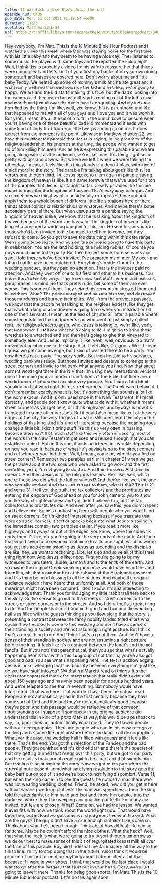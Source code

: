 ```yaml
---
title: It Was Such a Nice Story Until the Barf
episode_num: 0486
pub_date: Mon, 11 Oct 2021 01:19:54 +0000
duration: 11:23
subtitle: Matthew 22:1-14
url: https://traffic.libsyn.com/secure/thetenminutebiblehourpodcast/0486_-_It_Was_Such_a_Nice_Story_Until_the_Barf.mp3
---
```


 Hey everybody, I'm Matt. This is the 10 Minute Bible Hour Podcast and I watched a video this week where Dad was staying home for the first time with his little baby and they seem to be having a nice day. They listened to some music. He played with some toys and he reported the kiddo eight. Well, I think this is probably a video for his wife to reassure her that things were going great and let's kind of your first day back out on your own doing some stuff and bases are covered here. Don't worry about me and little baby Teddy. We heated up some of mommy's milk and he ate great and it went really well and then dad holds up the kid and he's like, we're going to happy. We are and the kid starts making this face, but the dad's looking into the camera and then warm breast milk starts coming out of the kid's nose and mouth and just all over the dad's face is disgusting. And my kids are horrified by the thing. I'm like, well, you know, this is parenthood and like that happened to me with all of you guys and I love you and it was worth it. But yeah, I mean, it's a little bit of a turd in the punch bowl to be sure when you're having one of these beautiful dad kid moments and it ends with some kind of body fluid from you little twerps ending up on me. It does detract from the moment is the point. Likewise in Matthew chapter 22, we have this multifaceted parable that Jesus is saying, in the proximity of the religious leadership, his enemies at the time, the people who wanted to get rid of him killing him even. And as he is expressing this parable and we are going along with it as the audience, we're like, man, this thing's got some pretty wild ups and downs. But where we left it when we were talking the other day, I mean, it feels like this thing lands in a decent place with kind of a nice moral to the story. The parable I'm talking about goes like this. It's versus one through third, 14. Jesus spoke to them again in parable saying, the kingdom of heaven is like. It's a same formula that we've used for a ton of the parables that Jesus has taught so far. Clearly parables like this are meant to describe the kingdom of heaven. That's very easy to forget. And so sometimes we might want to accidentally extrapolate these out and apply them to a whole bunch of different little life situations here or there, things about politics or relationships or whatever. And maybe there's some secondary parallel there. But when Jesus starts a parable saying the kingdom of heaven is like, we know that he is talking about the kingdom of heaven because of the words he has said. The kingdom of heaven is like king who prepared a wedding banquet for his son. He sent his servants to those who'd been invited to the banquet to tell him to come, but they refused to come. So you got to save the date thing within this date range. We're going to be ready. And my son, the prince is going to have this party in celebration. You are the land holding, title holding nobles. Of course you guys would come to the party. But then he sent some more servants and said, I told those who've been invited. I've prepared my dinner. My oxen and fat and cattle have been butchered. Everything's ready. Come to the wedding banquet, but they paid no attention. That is the invitees paid no attention. And they went off one to his field and other to his business. You know, they're terribly busy. They have important stuff there in that last part, paraphrases his mind. So that's pretty rude, but some of them are even worse. This is some of them. They seized his servants mistreated them and killed them. What? The prince enraged and he sent his army and destroyed those murderers and burned their cities. Well, from the previous passage, we know that the people he's talking to, the religious leaders, like they get that is what a king or a landowner is going to do when you mistreat or kill one of their servants. I mean, at the end of chapter 21, after a parable where some tenants killed the landowner's son who went to just simply collect rent, the religious leaders, again, who Jesus is talking to, we're like, yeah, that landowner. I'll tell you what he's going to do. I'm going to bring those wretches to a wretched end and then he's going to give that vineyard to somebody else. And Jesus implicitly is like, yeah, well, obviously. So that's movement number one in the story. And it feels like, Oh, gross. Well, I mean, I guess we get some revenge, but I kind of wanted there to be a party. And now there's not a party. The story stinks. But then he said to his servants, wedding bank was ready. But those I invited and deserve to come go to the street corners and invite to the bank what anyone you find. Now that street corners word right there in the NIV that I'm using new international versions, one of the more popular modern translations of the Bible, but there are a whole bunch of others that are also very popular. You'll see a little bit of variation on that word right there, street corners. The Greek word behind it, I don't remember exactly what it is, but it's something that sounds a lot like the word exodus. And it is only used once in the New Testament. If I recall correctly, and people don't know quite what to do with it, whether it means street corners as you get here, or I think highways and byways is how it's translated in some other versions. But it could also mean like out at the very edges of the city, the very fringes of what is still considered the city or the holdings of this king. And it's kind of interesting because the meaning does change a little bit. I don't bring stuff like this up very often in passing because there isn't that much stuff like this very often in passing most of the words in the New Testament get used and reused enough that you can establish context. But on this one, it adds an interesting wrinkle depending on how you read it, because of what he's saying is go to the street corners and get whoever you find there. Well, I mean, come on, who do you find on street corners? Remember two parables earlier in chapter 21 when we get the parable about the two sons who were asked to go work and the first one's like, yeah, I'm not going to do that. And then he does. And then he doesn't. And then Jesus is to the religious leaders. He's like, well, which one of these two did what the father wanted? And they're like, well, the one who actually worked. And then Jesus says to them, what is this? This is 21 and verse 31. I tell you the truth, the tax collectors and the prostitutes are entering the kingdom of God ahead of you for John came to you to show you the way of righteousness and you didn't believe him, but the tax collectors and prostitutes did. And even after you saw this, you didn't repent and believe him. So he's contrasting them with people who you would find on street corners. So it's kind of interesting because if you translate that word as street corners, it sort of speaks back into what Jesus is saying in the immediate context, two parables earlier. If you read it more like highways and byways or out at the edges, you know, where the sidewalk ends, then it's like, oh, you're going to the very ends of the earth. And then that would seem to correspond a lot more to acts one eight, which is where you get this acts commissioning as Jesus as ascending and the disciples are like, hey, we want to reckoning. Like, let's go and solve all of this Israel thing right now. And Jesus is like, nope. First you're going to be my witnesses to Jerusalem, Judea, Samaria and to the ends of the earth. And so maybe the original Greek speaking audience would have heard this and been like, ah, that's another hint at this theme of the Abrahamic covenant and this thing being a blessing to all the nations. And maybe the original audience wouldn't have heard that uniformly at all. And both of those meanings might have been conjured. I don't know. It's just interesting to acknowledge that. Thank you for indulging my little rabbit trail here back to the story. So the servants go out to the streets or street corners or to the streets or street corners or to the streets. And so I think that's a great thing to do. And the people that could find both good and bad and the wedding hall was filled with the guests thinking as you flow along that the story is presenting a contrast between the fancy nobility landed titled elites who couldn't be troubled to come to this wedding and don't have a sense of their standing in society and are not assuming a right posture. But I think that's a great thing to do. And I think that's a great thing. And don't have a sense of their standing in society and are not assuming a right posture before the king. It feels like it's a contrast between the fanci's and the not fanci's. But if you note that parenthetical, then you see that what's actually happening here is that within this subgroup of not fanci's, you've also got good and bad. You see what's happening here. The text is acknowledging. Jesus is acknowledging that the disparity between everything isn't just like, do you have stuff into you? Not that's a Marxist read on things. It's the oppressor oppressed matrix for interpretation that really didn't exist until about 150 years ago and has only been popular for about a hundred years. And we're tempted to see that in everything. But nobody would have interpreted it that way here. That wouldn't have been the natural read. People are not automatically bad in the first century because they have some sort of land and title and they're not automatically good because they're poor. And this passage would be reflective of that common understanding or I suppose if somebody in the original audience did understand this in kind of a proto Marxist way, this would be a pushback to say, no, poor does not automatically equal good. They're flawed people within all demographics. There are people who can in this case recognize the king and assume the right posture before the king in all demographics. Whatever the case, the wedding hall is filled with guests and it feels like there. That's the end. You got this rejection of the Fancies and the bad people. They got punished and it's kind of dark and there's the specter of that city getting burned that hangs over this party, but we got to our party and the result is that normal people got to be a part and that sounds nice. But that is a false summit to the story. Now we get to the part where the stressful but pleasant, somewhat satisfying resolution to the story gets the baby barf put on top of it and we're back to horrifying discomfort. Verse 11, but when the king came in to see the guests, he noticed a man there who was not wearing wedding clothes. Friend, he asked, how did you get in here without wearing wedding clothes? The man was speechless. Then the king told the attendants, tie him hand and foot and throw him outside into the darkness where they'll be weeping and gnashing of teeth. For many are invited, but few are chosen. What? Come on, we had the lesson. We wanted it even fits with how we think about the world right now. That would have been fine, but instead we get some weird judgment theme at the end. What are the guys? The guy didn't have a nice enough clothes? Like, come on. Think about what he's been through. Think about how difficult life can be for some. Maybe he couldn't afford the nice clothes. What the heck? Well, that what the heck is what we're going to try to sort through tomorrow as we do our best to make sense of this bit of regurgitated breast milk all over the face of this parable. Boy, did I ride that mental imagery all the way to the finish line. I'll try to stop doing that in the future. Also I think it would be prudent of me not to mention anything about Patreon after all of that because if I were in your shoes, I think that would be the last place I would want to go after the imagery that I just put in your head. Okay, we're just going to leave it there. Thanks for being good sports. I'm Matt. This is the 10 Minute Bible Hour podcast. Let's do this again soon.